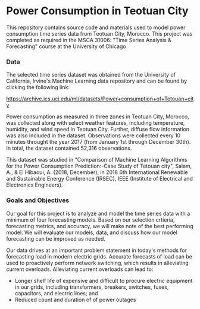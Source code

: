 # Power Consumption in Teotuan City

This repository contains source code and materials used to model power consumption 
time series data from Teotuan City, Morocco. This project was completed as required
in the MSCA 31006: "Time Series Analysis & Forecasting" course at the University of Chicago

### Data

The selected time series dataset was obtained from the University of California, Irvine's Machine Learning data repository
and can be found by clicking the following link:

https://archive.ics.uci.edu/ml/datasets/Power+consumption+of+Tetouan+city

Power consumption as measured in three zones in Teotuan City, Morocco, was collected along with 
select weather features, including temperature, humidity, and wind speed in Teotuan City. Further, 
diffuse flow information was also included in the dataset. Observations were collected every 10 
minutes throught the year 2017 (from January 1st through December 30th). In total, the dataset 
contained 52,316 observations. 

This dataset was studied in 
"Comparison of Machine Learning Algorithms for the Power Consumption Prediction:-Case Study of Tetouan city",
Salam, A., & El Hibaoui, A. (2018, December), in 2018 6th International Renewable and Sustainable 
Energy Conference (IRSEC), IEEE (Institute of Electrical and Electronics Engineers).

### Goals and Objectives

Our goal for this project is to analyze and model the time series data with a minimum
of four forecasting models. Based on our selection crtieria, forecasting metrics, and accuracy, we will make note of the best performing model. We will evaluate our models, data,
and discuss how our model forecasting can be improved as needed.

Our data drives at an important problem statement in today's methods for forecasting load
in modern electric grids. Accurate forecasts of load can be used to proactively perform network switching, which results in alleviating current overloads. Alleviating current overloads can lead to:

* Longer shelf life of expensive and difficult to procure electric equipment in our grids, including transformers, breakers, switches, fuses, capacitors, and electric lines; and
*  Reduced count and duration of of power outages
